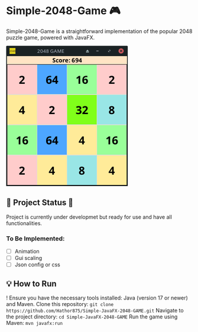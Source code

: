 # Simple-2048-Game 🎮

Simple-2048-Game is a straightforward implementation of the popular 2048 puzzle game, powered with JavaFX.

![screenshot](2048ss.png)


## 🚧 Project Status 🚧
Project is currently under developmet but ready for use and have all functionalities.

### To Be Implemented:
- [ ] Animation
- [ ] Gui scaling
- [ ] Json config or css 

## 💡 How to Run

! Ensure you have the necessary tools installed: Java (version 17 or newer) and Maven.
Clone this repository:
`git clone https://github.com/Hathor875/Simple-JavaFX-2048-GAME.git`
Navigate to the project directory:
`cd Simple-JavaFX-2048-GAME`
Run the game using Maven:
`mvn javafx:run`
